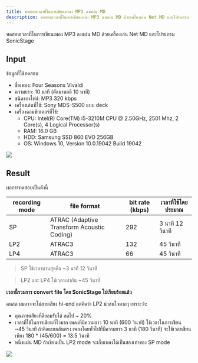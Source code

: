 ```yaml
---
title: ทดสอบเวลาที่ในการเขียนเพลง MP3 ลงแผ่น MD
description: ทดสอบเวลาที่ในการเขียนเพลง MP3 ลงแผ่น MD ด้วยเครื่องเล่น Net MD และโปรแกรม SonicStage
---
```


ทดสอบเวลาที่ในการเขียนเพลง MP3 ลงแผ่น MD ด้วยเครื่องเล่น Net MD และโปรแกรม SonicStage

## Input
ข้อมูลที่ใช้ทดสอบ

- ชื่อเพลง: Four Seasons Vivaldi
- ความยาว: 10 นาที (ตัดมาพอดี 10 นาที)
- ชนิดของไฟล์: MP3 320 kbps
- เครื่องเล่นที่ใช้: Sony MDS-S500 แบบ deck
- เครื่องคอมพิวเตอร์ที่ใช้:
  - CPU: Intel(R) Core(TM) i5-3210M CPU @ 2.50GHz, 2501 Mhz,
    2 Core(s), 4 Logical Processor(s)
  - RAM: 16.0 GB
  - HDD: Samsung SSD 860 EVO 256GB
  - OS: Windows 10, Version	10.0.19042 Build 19042

![](images/writing-disc-time-usage-test/test-devices.png)

## Result
ผลการทดสอบเป็นดังนี้

| recording mode | file format                                | bit rate (kbps) | เวลาที่ใช้โดยประมาณ     |
|----------------|--------------------------------------------|-----------------|------------------|
| SP             | ATRAC (Adaptive Transform Acoustic Coding) | 292             | 3 นาที 12 วินาที |
| LP2            | ATRAC3                                     | 132             | 45 วินาที        |
| LP4            | ATRAC3                                     | 66              | 45 วินาที        |

> SP ใช้เวลานานสุดคือ ~3 นาที 12 วินาที

> LP2 และ LP4 ใช้เวลาเท่ากัน ~45 วินาที

**เวลานี้รวมการ convert file โดย SonicStage ไปเรียบร้อยแล้ว**

คหสต ผมอาจจะไม่สายเสียง hi-end แต่คิดว่า LP2 น่าสนใจมากๆ เพราะว่า:
- คุณภาพเสียงที่ดียอมรับได้ ลดไป ~ 20%
- เวลาที่ใช้ในการเขียนที่ไวมาก เพลงที่มีความยาว 10 นาที (600 วินาที) ใช้เวลาในการเขียน ~45 วินาที
  ถ้าคิดแบบเส้นตรง เพลงโดยทั่วไปที่มีความยาว 3 นาที (180 วินาที) จะใช้เวลาเขียนเพียง 180 * (45/600) = 13.5 วินาที
- หนึ่งแผ่น MD ถ้าเขียนเป็น LP2 mode จะเก็บเพลงได้เป็นสองเท่าของ SP mode

![](images/writing-disc-time-usage-test/test-output.png)
